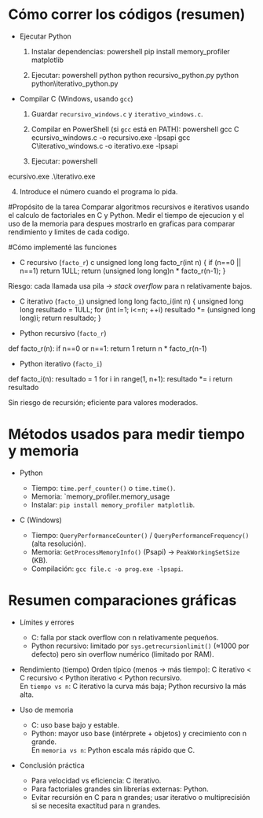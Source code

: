 
# Cómo correr los códigos (resumen)

- Ejecutar Python
  1. Instalar dependencias:
     powershell
     pip install memory_profiler matplotlib
     
  2. Ejecutar:
     powershell
     python python
    recursivo_python.py
     python python\iterativo_python.py
     
- Compilar C (Windows, usando `gcc`)
  1. Guardar `recursivo_windows.c` y `iterativo_windows.c`.
  2. Compilar en PowerShell (si `gcc` está en PATH):
     powershell
     gcc C
ecursivo_windows.c -o recursivo.exe -lpsapi
     gcc C\iterativo_windows.c -o iterativo.exe -lpsapi
     
  3. Ejecutar:
     powershell
     
ecursivo.exe
     .\iterativo.exe
     
  4. Introduce el número cuando el programa lo pida.

#Propósito de la tarea
Comparar algoritmos recursivos e iterativos usando el calculo de factoriales en C y Python. Medir el tiempo de ejecucion y el uso de la memoria para despues mostrarlo en graficas
para comparar rendimiento y limites de cada codigo.

#Cómo implementé las funciones
- C recursivo (`facto_r`)
c
unsigned long long facto_r(int n) {
    if (n==0 || n==1) return 1ULL;
    return (unsigned long long)n * facto_r(n-1);
}

Riesgo: cada llamada usa pila → *stack overflow* para n relativamente bajos.

- C iterativo (`facto_i`)
unsigned long long facto_i(int n) {
    unsigned long long resultado = 1ULL;
    for (int i=1; i<=n; ++i) resultado *= (unsigned long long)i;
    return resultado;
}

- Python recursivo (`facto_r`)

def facto_r(n):
    if n==0 or n==1: return 1
    return n * facto_r(n-1)

- Python iterativo (`facto_i`)

def facto_i(n):
    resultado = 1
    for i in range(1, n+1): resultado *= i
    return resultado

Sin riesgo de recursión; eficiente para valores moderados.

# Métodos usados para medir tiempo y memoria

- Python
  - Tiempo: `time.perf_counter()` o `time.time()`.
  - Memoria: `memory_profiler.memory_usage
  - Instalar: `pip install memory_profiler matplotlib`.

- C (Windows)
  - Tiempo: `QueryPerformanceCounter()` / `QueryPerformanceFrequency()` (alta resolución).
  - Memoria: `GetProcessMemoryInfo()` (Psapi) → `PeakWorkingSetSize` (KB).
  - Compilación: `gcc file.c -o prog.exe -lpsapi`.

# Resumen comparaciones gráficas
- Límites y errores
  - C: falla por stack overflow con n relativamente pequeños.
  - Python recursivo: limitado por `sys.getrecursionlimit()` (≈1000 por defecto) pero sin overflow numérico (limitado por RAM).

- Rendimiento (tiempo) 
  Orden típico (menos → más tiempo): C iterativo < C recursivo < Python iterativo < Python recursivo.  
  En `tiempo vs n`: C iterativo la curva más baja; Python recursivo la más alta.

- Uso de memoria 
  - C: uso base bajo y estable.  
  - Python: mayor uso base (intérprete + objetos) y crecimiento con n grande.  
  En `memoria vs n`: Python escala más rápido que C.

- Conclusión práctica
  - Para velocidad vs eficiencia: C iterativo.  
  - Para factoriales grandes sin librerías externas: Python.  
  - Evitar recursión en C para n grandes; usar iterativo o multiprecisión si se necesita exactitud para n grandes.
